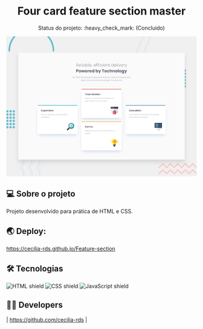 
<h1 align="center">Four card feature section master</h1>

<p align="center"> 
 Status do projeto: :heavy_check_mark: (Concluido)
</p>

![Design preview for the landing page coding challenge](./assets//design/desktop-preview.jpg)

## 💻 Sobre o projeto

Projeto desenvolvido para prática de HTML e CSS.


## 🌏 Deploy:

https://cecilia-rds.github.io/Feature-section



## 🛠 Tecnologias


<img src="https://img.shields.io/badge/HTML5-E34F26?style=for-the-badge&logo=html5&logoColor=white" alt="HTML shield"> 
 <img src="https://img.shields.io/badge/CSS3-1572B6?style=for-the-badge&logo=css3&logoColor=white" alt="CSS shield"> <img src="https://img.shields.io/badge/JavaScript-F7DF1E?style=for-the-badge&logo=javascript&logoColor=black" alt="JavaScript shield">


## 👩‍💻 Developers

| https://github.com/cecilia-rds |

